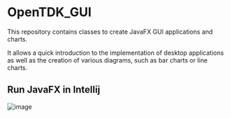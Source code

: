 # OpenTDK_GUI
This repository contains classes to create JavaFX GUI applications and charts.

It allows a quick introduction to the implementation of desktop applications as well as the creation of various diagrams, such as bar charts or line charts.

## Run JavaFX in Intellij

![image](https://github.com/user-attachments/assets/357de6b1-8b38-4f5c-9719-c33afeedf9b7)
